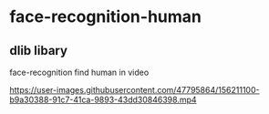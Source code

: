 # face-recognition-human
## dlib libary
face-recognition find human in video


https://user-images.githubusercontent.com/47795864/156211100-b9a30388-91c7-41ca-9893-43dd30846398.mp4

